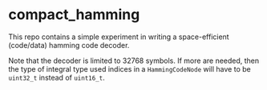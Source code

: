 # compact_hamming

This repo contains a simple experiment in writing a space-efficient
(code/data) hamming code decoder.

Note that the decoder is limited to 32768 symbols.  If more are
needed, then the type of integral type used indices in a
`HammingCodeNode` will have to be `uint32_t` instead of `uint16_t`.
